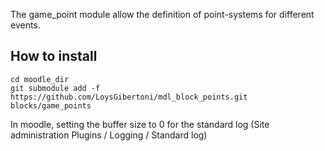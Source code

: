 The game_point module allow the definition of point-systems for different events.

## How to install
    cd moodle_dir
    git submodule add -f https://github.com/LoysGibertoni/mdl_block_points.git blocks/game_points

In moodle, setting the buffer size to 0 for the standard log (Site administration Plugins / Logging / Standard log)
